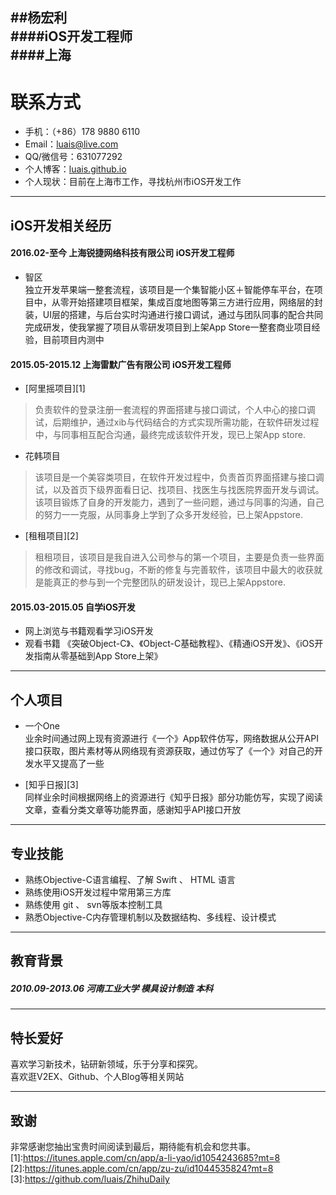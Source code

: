 

##**杨宏利**	
####iOS开发工程师	  
####上海
---
# 联系方式
- 手机：（+86）178 9880 6110 
- Email：luais@live.com 
- QQ/微信号：631077292
- 个人博客：[luais.github.io](https://luais.github.io)
- 个人现状：目前在上海市工作，寻找杭州市iOS开发工作

------
## iOS开发相关经历	

#### 2016.02-至今         上海锐捷网络科技有限公司   iOS开发工程师
*   智区<br>
独立开发苹果端一整套流程，该项目是一个集智能小区＋智能停车平台，在项目中，从零开始搭建项目框架，集成百度地图等第三方进行应用，网络层的封装，UI层的搭建，与后台实时沟通进行接口调试，通过与团队同事的配合共同完成研发，使我掌握了项目从零研发项目到上架App Store一整套商业项目经验，目前项目内测中

#### 2015.05-2015.12	 上海雷默广告有限公司   	iOS开发工程师	
*	[阿里摇项目][1]
>负责软件的登录注册一套流程的界面搭建与接口调试，个人中心的接口调试，后期维护，通过xib与代码结合的方式实现所需功能，在软件研发过程中，与同事相互配合沟通，最终完成该软件开发，现已上架App store.

*	花韩项目
>该项目是一个美容类项目，在软件开发过程中，负责首页界面搭建与接口调试，以及首页下级界面看日记、找项目、找医生与找医院界面开发与调试。该项目锻炼了自身的开发能力，遇到了一些问题，通过与同事的沟通，自己的努力一一克服，从同事身上学到了众多开发经验，已上架Appstore.

*	[租租项目][2]
>租租项目，该项目是我自进入公司参与的第一个项目，主要是负责一些界面的修改和调试，寻找bug，不断的修复与完善软件，该项目中最大的收获就是能真正的参与到一个完整团队的研发设计，现已上架Appstore.

#### 2015.03-2015.05	自学iOS开发	
*	网上浏览与书籍观看学习iOS开发	
*	观看书籍 《突破Object-C》、《Object-C基础教程》、《精通iOS开发》、《iOS开发指南从零基础到App Store上架》

------

## 个人项目

* 一个One<br>
业余时间通过网上现有资源进行《一个》App软件仿写，网络数据从公开API接口获取，图片素材等从网络现有资源获取，通过仿写了《一个》对自己的开发水平又提高了一些

* [知乎日报][3]<br>
同样业余时间根据网络上的资源进行《知乎日报》部分功能仿写，实现了阅读文章，查看分类文章等功能界面，感谢知乎API接口开放

------

## 专业技能	
- 熟练Objective-C语言编程、了解 Swift 、 HTML 语言
- 熟练使用iOS开发过程中常用第三方库
- 熟练使用 git 、 svn等版本控制工具
- 熟悉Objective-C内存管理机制以及数据结构、多线程、设计模式

***
## 教育背景	
##### 2010.09-2013.06	河南工业大学	模具设计制造	本科	

------
## 特长爱好		
喜欢学习新技术，钻研新领域，乐于分享和探究。	
喜欢逛V2EX、Github、个人Blog等相关网站	

---

## 致谢
非常感谢您抽出宝贵时间阅读到最后，期待能有机会和您共事。
[1]:https://itunes.apple.com/cn/app/a-li-yao/id1054243685?mt=8
[2]:https://itunes.apple.com/cn/app/zu-zu/id1044535824?mt=8
[3]:https://github.com/luais/ZhihuDaily
